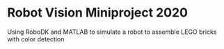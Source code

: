 # Robot Vision Miniproject 2020
Using RoboDK and MATLAB to simulate a robot to assemble LEGO bricks with color detection
